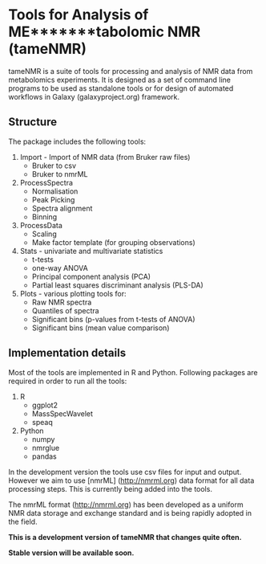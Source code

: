 # **T**ools for **A**nalysis of **ME*********tabolomic NMR (tameNMR)

tameNMR is a suite of tools for processing and analysis of NMR data from metabolomics
experiments. It is designed as a set of command line programs to be used
as standalone tools or for design of automated workflows in Galaxy
(galaxyproject.org) framework.


## Structure
The package includes the following tools:

1. Import - Import of NMR data (from Bruker raw files)
    * Bruker to csv
    * Bruker to nmrML
2. ProcessSpectra
    * Normalisation
    * Peak Picking
    * Spectra alignment
    * Binning
3. ProcessData
    * Scaling
    * Make factor template (for grouping observations)
4. Stats - univariate and multivariate statistics
    * t-tests
    * one-way ANOVA
    * Principal component analysis (PCA)
    * Partial least squares discriminant analysis (PLS-DA)
5. Plots - various plotting tools for:
    * Raw NMR spectra
    * Quantiles of spectra
    * Significant bins (p-values from t-tests of ANOVA)
    * Significant bins (mean value comparison)

## Implementation details

Most of the tools are implemented in R and Python.
Following packages are required in order to run all the tools:

1. R
    * ggplot2
    * MassSpecWavelet
    * speaq
2. Python
    * numpy
    * nmrglue
    * pandas

In the development version the tools use csv files for input and output.
However we aim to use [nmrML] (http://nmrml.org) data format for all data
processing steps. This is currently being added into the tools.

The nmrML format (<http://nmrml.org>) has been developed as a uniform NMR
data storage and exchange standard and is being rapidly adopted in the field.

**This is a development version of tameNMR that changes quite often.**

**Stable version will be available soon.**
